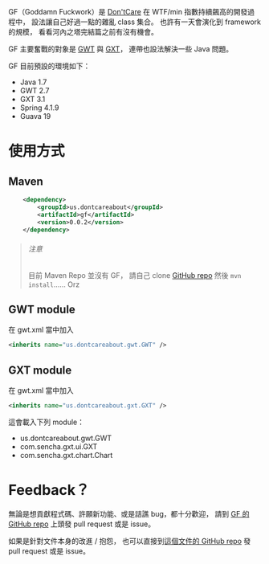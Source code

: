 GF（Goddamn Fuckwork）是 [Don'tCare] 在 WTF/min 指數持續飆高的開發過程中，
設法讓自己好過一點的雜亂 class 集合。
也許有一天會演化到 framework 的規模，
看看河內之塔完結篇之前有沒有機會。

GF 主要奮戰的對象是 [GWT] 與 [GXT]，
連帶也設法解決一些 Java 問題。

GF 目前預設的環境如下：

* Java 1.7
* GWT 2.7
* GXT 3.1
* Spring 4.1.9
* Guava 19


使用方式
========

Maven
-----

```XML
	<dependency>
		<groupId>us.dontcareabout</groupId>
		<artifactId>gf</artifactId>
		<version>0.0.2</version>
	</dependency>
```

> ###### 注意 ######
> 目前 Maven Repo 並沒有 GF，
> 請自己 clone [GitHub repo][GF] 然後 `mvn install`...... Orz


GWT module
----------

在 gwt.xml 當中加入

```XML
<inherits name="us.dontcareabout.gwt.GWT" />
```


GXT module
----------

在 gwt.xml 當中加入

```XML
<inherits name="us.dontcareabout.gxt.GXT" />
```

這會載入下列 module：

* us.dontcareabout.gwt.GWT
* com.sencha.gxt.ui.GXT
* com.sencha.gxt.chart.Chart


Feedback？
==========

無論是想貢獻程式碼、許願新功能、或是詰譙 bug，都十分歡迎，
請到 [GF 的 GitHub repo][GF] 上頭發 pull request 或是 issue。

如果是針對文件本身的改進 / 抱怨，
也可以直接到[這個文件的 GitHub repo][GF book] 發 pull request 或是 issue。


[Don'tCare]: https://github.com/DontCareAbout
[GWT]: http://www.gwtproject.org/
[GXT]: https://www.sencha.com/products/gxt/
[GF]: https://github.com/DontCareAbout/gf
[GF book]: https://github.com/DontCareAbout/GF-Book